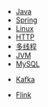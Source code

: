 - [Java](Java/README.md)
- [Spring](Java/Spring/README.md)
- [Linux](Linux/README.md)
- [HTTP](HTTP/HTTP.md)
- [多线程](Java/多线程/README.md)
- [JVM](JVM/README.md)
- [MySQL](数据库/README.md)
<!--
- [Hadoop](Hadoop/README.md)
- [YARN](Hadoop/YARN/README.md)
- [Hive](Hive/README.md)
- [HBase](HBase/README.md)
- [Zookeeper](Zookeeper/README.md)
-->
- [Kafka](Kafka/README.md)
<!--
- [Spark](Spark/README.md)
-->
- [Flink](Flink/README.md)
<!--
- [Kylin](Kylin/README.md)
- [ElasticSearch](ElasticSearch/README.md)
-->
